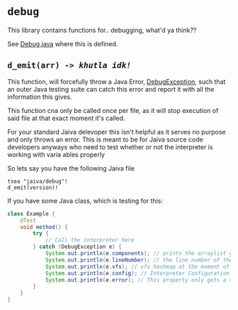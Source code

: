 # `debug`

This library contains functions for.. debugging, what'd ya think??

See [Debug.java](../src/main/java/com/jaiva/interpreter/libs/Debug.java) where this is defined.

## `d_emit(arr) -> `_*`khutla idk!`*_

This function, will forcefully throw a Java Error, [DebugException](../src/main/java/com/jaiva/errors/JaivaException.java), such that an outer Java testing suite can catch this error and report it with all the information this gives.

This function cna only be called once per file, as it will stop execution of said file at that exact moment it's called.

For your standard Jaiva delevoper this isn't helpful as it serves no purpose and only throws an error. This is meant to be for Jaiva source code developers anyways who need to test whether or not the interpreter is working with varia
ables properly

So lets say you have the following Jaiva file

```jiv
tsea "jaiva/debug"!
d_emit(version)!
```

If you have some Java class, which is testing for this:

```java
class Example {
    @Test
    void method() {
        try {
            // Call the interpreter here
        } catch (DebugException e) {
            System.out.println(e.components); // prints the arraylist given to the function when it was called
            System.out.println(e.lineNumber); // the line number of the d_emit function in this file
            System.out.println(e.vfs); // vfs hashmap at the moment of execution.
            System.out.println(e.config); // Interpreter Configuration (IConfig)
            System.out.println(e.error); // This property only gets a value if the d_emit encoutnered an error while trying to parse th einput given to it. Otherwise this will be null.
        }
    }
}
```
